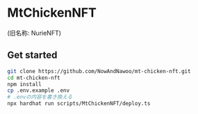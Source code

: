# MtChickenNFT

(旧名称: NurieNFT)

## Get started

```sh
git clone https://github.com/NowAndNawoo/mt-chicken-nft.git
cd mt-chicken-nft
npm install
cp .env.example .env
# .envの内容を書き換える
npx hardhat run scripts/MtChickenNFT/deploy.ts
```
